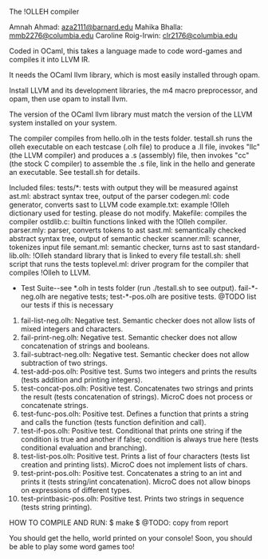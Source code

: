 The !OLLEH compiler

Amnah Ahmad: aza2111@barnard.edu
Mahika Bhalla: mmb2276@columbia.edu
Caroline Roig-Irwin: clr2176@columbia.edu

Coded in OCaml, this takes a language made to code word-games and compiles it into LLVM IR.

It needs the OCaml llvm library, which is most easily installed through opam.

Install LLVM and its development libraries, the m4 macro preprocessor,
and opam, then use opam to install llvm.

The version of the OCaml llvm library must match the version of the LLVM
system installed on your system.

The compiler compiles from hello.olh in the tests folder.  testall.sh runs the olleh executable on each testcase (.olh file) to produce a .ll file, invokes
"llc" (the LLVM compiler) and produces a .s (assembly) file, then
invokes "cc" (the stock C compiler) to assemble the .s file, link in
the hello and generate an executable. See testall.sh for details.

Included files:
tests/\*: tests with output they will be measured against
ast.ml: abstract syntax tree, output of the parser
codegen.ml: code generator, converts sast to LLVM code
example.txt: example !Olleh dictionary used for testing. please do not modify.
Makefile: compiles the compiler
ostdlib.c: builtin functions linked with the !Olleh compiler.
parser.mly: parser, converts tokens to ast
sast.ml: semantically checked abstract syntax tree, output of semantic checker
scanner.mll: scanner, tokenizes input file
semant.ml: semantic checker, turns ast to sast
standard-lib.olh: !Olleh standard library that is linked to every file
testall.sh: shell script that runs the tests
toplevel.ml: driver program for the compiler that compiles !Olleh to LLVM.


* Test Suite--see \*.olh in tests folder (run ./testall.sh to see output).
fail-\*-neg.olh are negative tests; test-\*-pos.olh are positive tests.
@TODO list our tests if this is necessary
1. fail-list-neg.olh: Negative test. Semantic checker does not allow lists of mixed integers and characters.
2. fail-print-neg.olh: Negative test. Semantic checker does not allow concatenation of strings and booleans.
3. fail-subtract-neg.olh: Negative test. Semantic checker does not allow subtraction of two strings.
4. test-add-pos.olh: Positive test. Sums two integers and prints the results (tests addition and printing integers).
5. test-concat-pos.olh: Positive test. Concatenates two strings and prints the result (tests concatenation of strings). MicroC does not process or concatenate strings.
6. test-func-pos.olh: Positive test. Defines a function that prints a string and calls the function (tests function definition and call).
7. test-if-pos.olh: Positive test. Conditional that prints one string if the condition is true and another if false; condition is always true here (tests conditional evaluation and branching).
8. test-list-pos.olh: Positive test. Prints a list of four characters (tests list creation and printing lists). MicroC does not implement lists of chars.
9. test-print-pos.olh: Positive test. Concatenates a string to an int and prints it (tests string/int concatenation). MicroC does not allow binops on expressions of different types.
10. test-printbasic-pos.olh: Positive test. Prints two strings in sequence (tests string printing).


HOW TO COMPILE AND RUN:
$ make
$ @TODO: copy from report

You should get the hello, world printed on your console!
Soon, you should be able to play some word games too!
